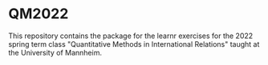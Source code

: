 # QM2022

This repository contains the package for the learnr exercises for the 2022 spring term class "Quantitative Methods in International Relations" taught at the University of Mannheim.
